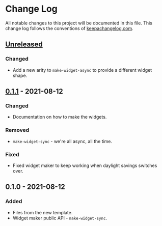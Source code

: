 # Change Log
All notable changes to this project will be documented in this file. This change log follows the conventions of [keepachangelog.com](http://keepachangelog.com/).

## [Unreleased]
### Changed
- Add a new arity to `make-widget-async` to provide a different widget shape.

## [0.1.1] - 2021-08-12
### Changed
- Documentation on how to make the widgets.

### Removed
- `make-widget-sync` - we're all async, all the time.

### Fixed
- Fixed widget maker to keep working when daylight savings switches over.

## 0.1.0 - 2021-08-12
### Added
- Files from the new template.
- Widget maker public API - `make-widget-sync`.

[Unreleased]: https://github.com/your-name/desafio3/compare/0.1.1...HEAD
[0.1.1]: https://github.com/your-name/desafio3/compare/0.1.0...0.1.1
